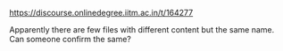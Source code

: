 https://discourse.onlinedegree.iitm.ac.in/t/164277

Apparently there are few files with different content but the same name. Can someone confirm the same?